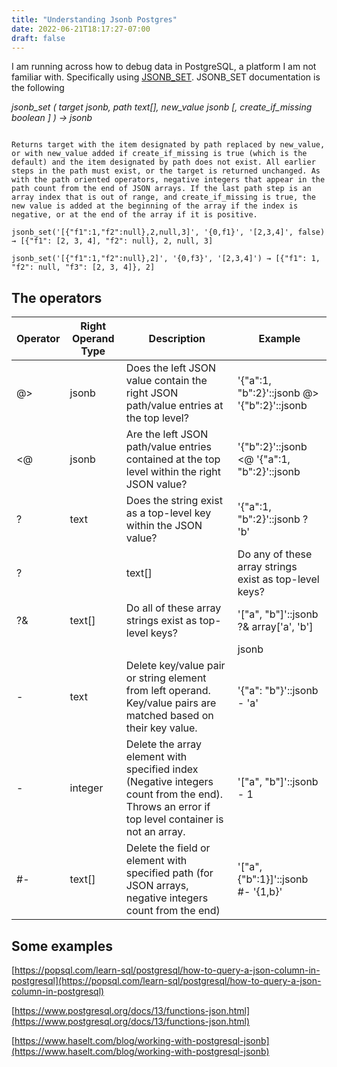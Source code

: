 ```yaml
---
title: "Understanding Jsonb Postgres"
date: 2022-06-21T18:17:27-07:00
draft: false
---
```




I am running across how to debug data in PostgreSQL, a platform I am not familiar with. Specifically using [JSONB_SET](https://www.postgresql.org/docs/13/functions-json.html). JSONB_SET documentation is the following

*jsonb_set ( target jsonb, path text[], new_value jsonb [, create_if_missing boolean ] ) → jsonb*

```

Returns target with the item designated by path replaced by new_value, or with new_value added if create_if_missing is true (which is the default) and the item designated by path does not exist. All earlier steps in the path must exist, or the target is returned unchanged. As with the path oriented operators, negative integers that appear in the path count from the end of JSON arrays. If the last path step is an array index that is out of range, and create_if_missing is true, the new value is added at the beginning of the array if the index is negative, or at the end of the array if it is positive.

jsonb_set('[{"f1":1,"f2":null},2,null,3]', '{0,f1}', '[2,3,4]', false) → [{"f1": [2, 3, 4], "f2": null}, 2, null, 3]

jsonb_set('[{"f1":1,"f2":null},2]', '{0,f3}', '[2,3,4]') → [{"f1": 1, "f2": null, "f3": [2, 3, 4]}, 2]
```

## The operators 

| Operator | Right Operand Type | Description                                                                                                                                   | Example                                             |
| -------- | ------------------ | --------------------------------------------------------------------------------------------------------------------------------------------- | --------------------------------------------------- |
| @>       | jsonb              | Does the left JSON value contain the right JSON path/value entries at the top level?                                                          | '{"a":1, "b":2}'::jsonb @> '{"b":2}'::jsonb         |
| <@       | jsonb              | Are the left JSON path/value entries contained at the top level within the right JSON value?                                                  | '{"b":2}'::jsonb <@ '{"a":1, "b":2}'::jsonb         |
| ?        | text               | Does the string exist as a top-level key within the JSON value?                                                                               | '{"a":1, "b":2}'::jsonb ? 'b'                       |
| ?|       | text\[\]           | Do any of these array strings exist as top-level keys?                                                                                        | '{"a":1, "b":2, "c":3}'::jsonb ?| array\['b', 'c'\] |
| ?&       | text\[\]           | Do all of these array strings exist as top-level keys?                                                                                        | '\["a", "b"\]'::jsonb ?& array\['a', 'b'\]          |
| ||       | jsonb              | Concatenate two jsonb values into a new jsonb value                                                                                           | '\["a", "b"\]'::jsonb || '\["c", "d"\]'::jsonb      |
| \-       | text               | Delete key/value pair or string element from left operand. Key/value pairs are matched based on their key value.                              | '{"a": "b"}'::jsonb - 'a'                           |
| \-       | integer            | Delete the array element with specified index (Negative integers count from the end). Throws an error if top level container is not an array. | '\["a", "b"\]'::jsonb - 1                           |
| #-       | text\[\]           | Delete the field or element with specified path (for JSON arrays, negative integers count from the end)                                       | '\["a", {"b":1}\]'::jsonb #- '{1,b}'                |


## Some examples

[https://popsql.com/learn-sql/postgresql/how-to-query-a-json-column-in-postgresql](https://popsql.com/learn-sql/postgresql/how-to-query-a-json-column-in-postgresql)

[https://www.postgresql.org/docs/13/functions-json.html](https://www.postgresql.org/docs/13/functions-json.html)

[https://www.haselt.com/blog/working-with-postgresql-jsonb](https://www.haselt.com/blog/working-with-postgresql-jsonb)
